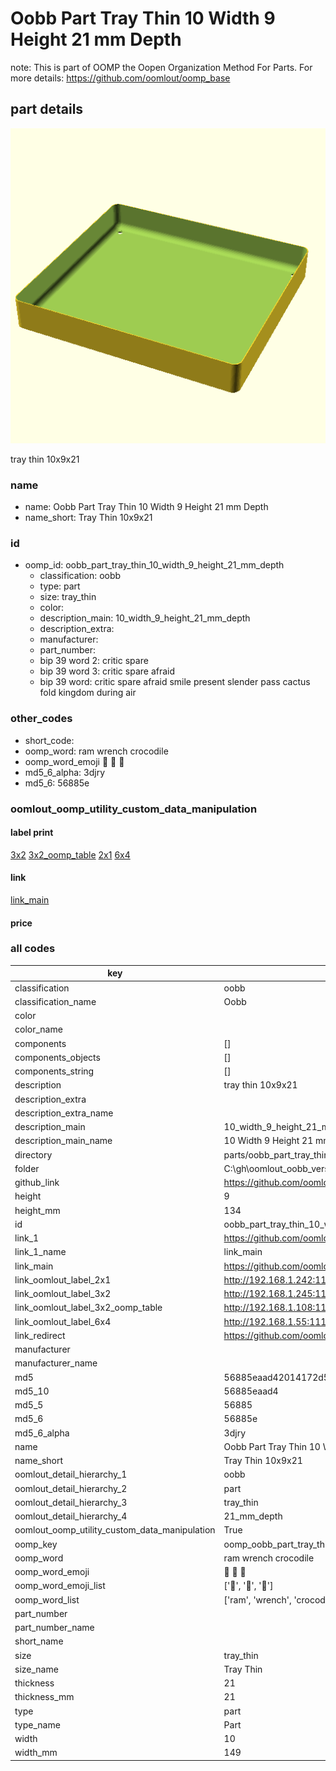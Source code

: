 # Oobb Part Tray Thin 10 Width 9 Height 21 mm Depth  

note: This is part of OOMP the Oopen Organization Method For Parts. For more details: https://github.com/oomlout/oomp_base

##  part details
  

[![](3dpr.png)](3dpr.png)

tray thin 10x9x21



### name
* name: Oobb Part Tray Thin 10 Width 9 Height 21 mm Depth
* name_short: Tray Thin 10x9x21 
### id
* oomp_id: oobb_part_tray_thin_10_width_9_height_21_mm_depth
  * classification: oobb
  * type: part
  * size: tray_thin
  * color: 
  * description_main: 10_width_9_height_21_mm_depth
  * description_extra: 
  * manufacturer: 
  * part_number: 
  * bip 39 word 2: critic spare
  * bip 39 word 3: critic spare afraid
  * bip 39 word: critic spare afraid smile present slender pass cactus fold kingdom during air

### other_codes
* short_code: 
* oomp_word: ram wrench crocodile
* oomp_word_emoji :ram: :wrench: :crocodile:
* md5_6_alpha: 3djry
* md5_6: 56885e






### oomlout_oomp_utility_custom_data_manipulation
#### label print
[3x2](http://192.168.1.245:1112/?label=oomp%203djry)
[3x2_oomp_table](http://192.168.1.108:1112/?label=oomp%203djry)
[2x1](http://192.168.1.242:1112/?label=oomp%203djry)
[6x4](http://192.168.1.55:1112/?label=oomp%203djry)    

#### link

[link_main](https://github.com/oomlout/oomlout_oobb_version_4_generated_parts/tree/main/navigation_oomp/oobb/part/tray_thin/10_width_9_height_21_mm_depth/part)                              

#### price







### all codes 
| key | value |  
| --- | --- |  
| classification | oobb |  
| classification_name | Oobb |  
| color |  |  
| color_name |  |  
| components | [] |  
| components_objects | [] |  
| components_string | [] |  
| description | tray thin 10x9x21 |  
| description_extra |  |  
| description_extra_name |  |  
| description_main | 10_width_9_height_21_mm_depth |  
| description_main_name | 10 Width 9 Height 21 mm Depth |  
| directory | parts/oobb_part_tray_thin_10_width_9_height_21_mm_depth |  
| folder | C:\gh\oomlout_oobb_version_4_generated_parts\parts\oobb_part_tray_thin_10_width_9_height_21_mm_depth |  
| github_link | https://github.com/oomlout/oomlout_oomp_part_src/tree/main/parts/oobb_part_tray_thin_10_width_9_height_21_mm_depth |  
| height | 9 |  
| height_mm | 134 |  
| id | oobb_part_tray_thin_10_width_9_height_21_mm_depth |  
| link_1 | https://github.com/oomlout/oomlout_oobb_version_4_generated_parts/tree/main/navigation_oomp/oobb/part/tray_thin/10_width_9_height_21_mm_depth/part |  
| link_1_name | link_main |  
| link_main | https://github.com/oomlout/oomlout_oobb_version_4_generated_parts/tree/main/navigation_oomp/oobb/part/tray_thin/10_width_9_height_21_mm_depth/part |  
| link_oomlout_label_2x1 | http://192.168.1.242:1112/?label=oomp%203djry |  
| link_oomlout_label_3x2 | http://192.168.1.245:1112/?label=oomp%203djry |  
| link_oomlout_label_3x2_oomp_table | http://192.168.1.108:1112/?label=oomp%203djry |  
| link_oomlout_label_6x4 | http://192.168.1.55:1112/?label=oomp%203djry |  
| link_redirect | https://github.com/oomlout/oomlout_oobb_version_4_generated_parts/tree/main/parts/oobb_tray_thin_10_09_21 |  
| manufacturer |  |  
| manufacturer_name |  |  
| md5 | 56885eaad42014172d550cca0934199e |  
| md5_10 | 56885eaad4 |  
| md5_5 | 56885 |  
| md5_6 | 56885e |  
| md5_6_alpha | 3djry |  
| name | Oobb Part Tray Thin 10 Width 9 Height 21 mm Depth |  
| name_short | Tray Thin 10x9x21  |  
| oomlout_detail_hierarchy_1 | oobb |  
| oomlout_detail_hierarchy_2 | part |  
| oomlout_detail_hierarchy_3 | tray_thin |  
| oomlout_detail_hierarchy_4 | 21_mm_depth |  
| oomlout_oomp_utility_custom_data_manipulation | True |  
| oomp_key | oomp_oobb_part_tray_thin_10_width_9_height_21_mm_depth |  
| oomp_word | ram wrench crocodile |  
| oomp_word_emoji | :ram: :wrench: :crocodile: |  
| oomp_word_emoji_list | [':ram:', ':wrench:', ':crocodile:'] |  
| oomp_word_list | ['ram', 'wrench', 'crocodile'] |  
| part_number |  |  
| part_number_name |  |  
| short_name |  |  
| size | tray_thin |  
| size_name | Tray Thin |  
| thickness | 21 |  
| thickness_mm | 21 |  
| type | part |  
| type_name | Part |  
| width | 10 |  
| width_mm | 149 |  
